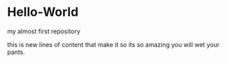 # Hello-World
my almost first repository

this is new lines of content that make it so its so amazing you will wet your pants.
